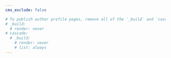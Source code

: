 ```yaml
---
cms_exclude: false

# To publish author profile pages, remove all of the `_build` and `cascade` settings below.
# _build:
  # render: never
# cascade:
  # _build:
    # render: never
    # list: always
---
```

